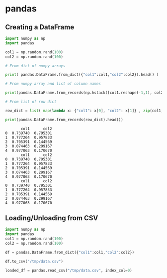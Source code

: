 # pandas

## Creating a DataFrame


```python
import numpy as np
import pandas

col1 = np.random.rand(100)
col2 = np.random.rand(100)

# From dict of numpy arrays

print( pandas.DataFrame.from_dict({"col1":col1,"col2":col2}).head() ) 

# From numpy array and list of column names

print(pandas.DataFrame.from_records(np.hstack([col1.reshape(-1,1), col2.reshape(-1,1)]), columns=["col1", "col2"]).head())

# From list of row dict

row_dict = list( map(lambda x: {"col1": x[0], "col2": x[1]} , zip(col1, col2)) )

print(pandas.DataFrame.from_records(row_dict).head())

```

           col1      col2
    0  0.739740  0.795301
    1  0.777264  0.957833
    2  0.705391  0.144569
    3  0.074463  0.299167
    4  0.977063  0.170670
           col1      col2
    0  0.739740  0.795301
    1  0.777264  0.957833
    2  0.705391  0.144569
    3  0.074463  0.299167
    4  0.977063  0.170670
           col1      col2
    0  0.739740  0.795301
    1  0.777264  0.957833
    2  0.705391  0.144569
    3  0.074463  0.299167
    4  0.977063  0.170670


## Loading/Unloading from CSV


```python
import numpy as np
import pandas
col1 = np.random.rand(100)
col2 = np.random.rand(100)

df = pandas.DataFrame.from_dict({"col1":col1,"col2":col2})

df.to_csv("/tmp/data.csv")

loaded_df = pandas.read_csv("/tmp/data.csv", index_col=0)

```
